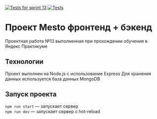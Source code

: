 [![Tests for sprint 13](https://github.com/svneste/express-mesto-gha/actions/workflows/tests-13-sprint.yml/badge.svg)](https://github.com/svneste/express-mesto-gha/actions/workflows/tests-13-sprint.yml)  [![Tests](https://github.com/yandex-praktikum/express-mesto-gha/actions/workflows/tests-14-sprint.yml/badge.svg)](https://github.com/yandex-praktikum/express-mesto-gha/actions/workflows/tests-14-sprint.yml)
# Проект Mesto фронтенд + бэкенд
Проектная работа №13 выполненная при прохождении обучения в Яндекс Практикуме

## Технологии

Проект выполнен на Node.js с использование Express
Для хранения данных используется база данных MongoDB  

## Запуск проекта

`npm run start` — запускает сервер   
`npm run dev` — запускает сервер с hot-reload
